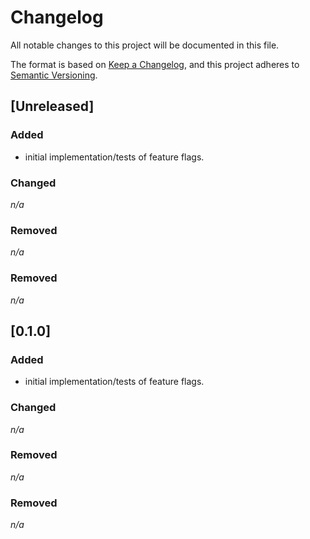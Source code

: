 # Changelog

All notable changes to this project will be documented in this file.

The format is based on [Keep a Changelog](https://keepachangelog.com/en/1.0.0/),
and this project adheres to [Semantic Versioning](https://semver.org/spec/v2.0.0.html).

## [Unreleased]

### Added 

- initial implementation/tests of feature flags. 

### Changed

_n/a_

### Removed 

_n/a_

### Removed 

_n/a_


## [0.1.0]

### Added 

- initial implementation/tests of feature flags. 

### Changed

_n/a_

### Removed 

_n/a_

### Removed 

_n/a_